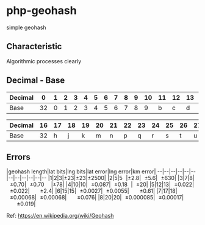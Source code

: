 # php-geohash
simple geohash

## Characteristic

Algorithmic processes clearly 

## Decimal - Base

|Decimal | 0 | 1 | 2 | 3 |  4 | 5 | 6 |  7| 8  | 9 | 10 | 11 | 12 | 13 | 14 | 15|
|--|--|--|--|--|--|--|--|--|--|--|--|--|--|--|--|--|
Base| 32|0|1|2|3|4|5|6|7|8|9|b|c|d|e|f|g


|Decimal|16|17|18|19|20|21|22|23|24|25|26|27|28|29|30|31|
--|--|--|--|--|--|--|--|--|--|--|--|--|--|--|--|--
|Base| 32|h|j|k|m|n|p|q|r|s|t|u|v|w|x|y|z|


## Errors

|geohash length|lat bits|lng bits|lat error|lng error|km error|
--|--|--|--|--|--|--|--|--|--|--|--
|1|2|3|±23|±23|±2500|
|2|5|5 |±2.8| ±5.6| ±630|
|3|7|8| ±0.70| ±0.70  |±78|
|4|10|10| ±0.087| ±0.18 | ±20|
|5|12|13| ±0.022| ±0.022|   ±2.4|
|6|15|15| ±0.0027| ±0.0055|   ±0.61|
|7|17|18| ±0.00068| ±0.00068|   ±0.076|
|8|20|20| ±0.000085| ±0.00017|   ±0.019|



Ref: https://en.wikipedia.org/wiki/Geohash